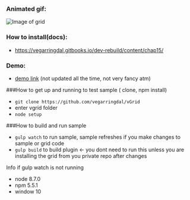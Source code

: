 ### Animated gif:

![Image of grid](https://github.com/vegarringdal/vGrid/blob/dev-rebuild/images/sample.gif)

### How to install(docs):

* https://vegarringdal.gitbooks.io/dev-rebuild/content/chap15/


### Demo:
* [demo link](https://vegarringdal.github.io/vGridDemo/) (not updated all the time, not very fancy atm)


###How to get up and running to test sample ( clone, npm install)
* ```git clone https://github.com/vegarringdal/vGrid```
* enter vgrid folder
* ```node setup```


###How to build and run sample
* ```gulp watch``` to run sample, sample refreshes if you make changes to sample or grid code
* ```gulp build``` to build plugin <- you dont need to run this unless you are installing the grid from you private repo after changes

Info if gulp watch is not running
* node 8.7.0
* npm 5.5.1
* window 10

